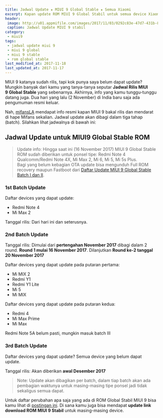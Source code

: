 ```yaml
---
title: Jadwal Update ★ MIUI 9 Global Stable ★ Semua Xiaomi
excerpt: Kapan update ROM MIUI 9 Global Stabil untuk semua device Xiaomi dirilis? Ini dia jadwal lengkapnya
header:
 image: http://u01.appmifile.com/images/2017/11/03/0292c83e-47d7-431b-8441-d52278ec32c9.png
 caption: Jadwal Update MIUI 9 stabil
category:
 - miui9
tags:
 - jadwal update miui 9
 - miui 9 global
 - miui 9 stable
 - rom global stable
last_modified_at: 2017-11-18
last_updated_at: 2017-11-17
---
```


MIUI 9 katanya sudah rilis, tapi kok punya saya belum dapat update? Mungkin banyak dari kamu yang tanya-tanya seputar **Jadwal Rilis MIUI 9 Global Stable** yang sebenarnya. Akhirnya, info yang kamu tunggu-tunggu datang juga. Dua hari yang lalu (2 November) di India baru saja ada pengumuman resmi keluar.

Nah, [mifansLA](https://mi.knoacc.org/) mendapat info resmi kapan MIUI 9 bakal rilis dan mendarat di hape Mifans sekalian. Jadwal update akan dibagi dalam tiga tahap (batch). Silahkan lihat jadwalnya di bawah ini:

## Jadwal Update untuk MIUI9 Global Stable ROM

> Update info: Hingga saat ini (16 November 2017) MIUI 9 Global Stable ROM sudah diberikan untuk ponsel tipe: Redmi Note 4 Qualcomm/Redmi Note 4X, Mi Max 2, Mi 6, Mi 5, Mi 5s Plus. Bagi yang belum kebagian OTA update bisa mengunduh Full ROM recovery maupun Fastboot dari [Daftar Update MIUI 9 Global Stable Batch I dan II](/update-rom-miui-9-global-stable-full-changelog).

### 1st Batch Update

Daftar devices yang dapat update:
- Redmi Note 4
- Mi Max 2

Tanggal rilis: Dari hari ini dan seterusnya. 

### 2nd Batch Update

Tanggal rilis: Dimulai dari **pertengahan November 2017** dibagi dalam 2 round. **Round 1 mulai 16 November 2017**. Dilanjutkan **Round ke-2 tanggal 20 November 2017**

Daftar devices yang dapat update pada putaran pertama:

- Mi MIX 2
- Redmi Y1
- Redmi Y1 Lite
- Mi 5
- Mi MIX

Daftar devices yang dapat update pada putaran kedua:

- Redmi 4
- Mi Max Prime
- Mi Max

Redmi Note 5A belum pasti, mungkin masuk batch III 

### 3rd Batch Update

Daftar devices yang dapat update? Semua device yang belum dapat update.

Tanggal rilis: Akan diberikan **awal Desember 2017**

> Note: Update akan dibagikan per batch, dalam tiap batch akan ada pembagian waktunya untuk masing-masing tipe ponsel jadi tidak sekaligus semua dapat.

Untuk daftar perubahan apa saja yang ada di ROM Global Stabil MIUI 9 bisa kamu lihat di [postingan ini](/update-rom-miui-9-global-stable-full-changelog). Di sana kamu juga bisa mendapat **update link download ROM MIUI 9 Stabil** untuk masing-masing device.
